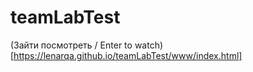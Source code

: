 # teamLabTest

(Зайти посмотреть / Enter to watch)[https://lenarqa.github.io/teamLabTest/www/index.html]
